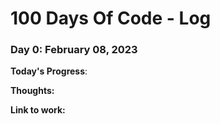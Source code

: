 # 100 Days Of Code - Log

### Day 0: February 08, 2023

**Today's Progress**:

**Thoughts:** 

**Link to work:**

